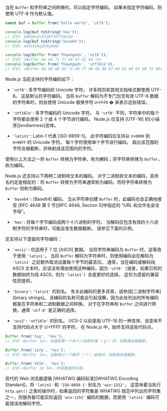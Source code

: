 <!-- YAML
changes:
  - version: v6.4.0
    pr-url: https://github.com/nodejs/node/pull/7111
    description: Introduced `latin1` as an alias for `binary`.
  - version: v5.0.0
    pr-url: https://github.com/nodejs/node/pull/2859
    description: Removed the deprecated `raw` and `raws` encodings.
-->

当在 `Buffer` 和字符串之间转换时，可以指定字符编码。 
如果未指定字符编码，则使用 UTF-8 作为默认值。

```js
const buf = Buffer.from('hello world', 'utf8');

console.log(buf.toString('hex'));
// 打印: 68656c6c6f20776f726c64
console.log(buf.toString('base64'));
// 打印: aGVsbG8gd29ybGQ=

console.log(Buffer.from('fhqwhgads', 'utf8'));
// 打印: <Buffer 66 68 71 77 68 67 61 64 73>
console.log(Buffer.from('fhqwhgads', 'utf16le'));
// 打印: <Buffer 66 00 68 00 71 00 77 00 68 00 67 00 61 00 64 00 73 00>
```

Node.js 当前支持的字符编码如下：

* `'utf8'`: 多字节编码的 Unicode 字符。
  许多网页和其他文档格式都使用 UTF-8。
  这是默认的字符编码。 
  当将 `Buffer` 解码为不专门包含有效 UTF-8 数据的字符串时，则会使用 Unicode 替换字符 `U+FFFD` � 来表示这些错误。

* `'utf16le'`: 多字节编码的 Unicode 字符。 
  与 `'utf8'` 不同，字符串中的每个字符都会使用 2 个或 4 个字节进行编码。 
  Node.js 仅支持 [UTF-16] 的[小端序][endianness]变体。

* `'latin1'`: Latin-1 代表 [ISO-8859-1]。 
  此字符编码仅支持从 `U+0000` 到 `U+00FF` 的 Unicode 字符。 
  每个字符使用单个字节进行编码。 
  超出该范围的字符会被截断，并映射成该范围内的字符。

使用以上方法之一将 `Buffer` 转换为字符串，称为解码；将字符串转换为 `Buffer`，称为编码。

Node.js 还支持以下两种二进制转文本的编码。 
对于二进制转文本的编码，其命名约定是相反的：将 `Buffer` 转换为字符串通常称为编码，而将字符串转换为 `Buffer` 则称为解码。

* `'base64'`: [Base64] 编码。
  当从字符串创建 `Buffer` 时，此编码也会正确地接受 [RFC 4648 第 5 节][RFC 4648, Section 5]中指定的 “URL 和文件名安全字母”。

* `'hex'`: 将每个字节编码成两个十六进制的字符。
  当解码仅包含有效的十六进制字符的字符串时，可能会发生数据截断。 
  请参见下面的示例。

还支持以下遗留的字符编码：

* `'ascii'`: 仅适用于 7 位 [ASCII] 数据。
  当将字符串编码为 `Buffer` 时，这等效于使用 `'latin1'`。 
  当将 `Buffer` 解码为字符串时，则使用编码会在解码为 `'latin1'` 之前额外取消设置每个字节的最高位。 
  通常，当在编码或解码纯 ASCII 文本时，应该没有理由使用这种编码，因为 `'utf8'`（或者，如果已知的数据始终为纯 ASCII，则为 `'latin1'`）会是更好的选择。 
  这仅为遗留的兼容性而提供。

* `'binary'`: `'latin1'` 的别名。
  有关此编码的更多背景，请参阅[二进制字符串][binary strings]。 
  该编码的名称可能会引起误解，因为此处列出的所有编码都是在字符串和二进制数据之间转换。 
  对于在字符串和 `Buffer` 之间进行转换，通常 `'utf-8'` 是正确的选择。

* `'ucs2'`: `'utf16le'` 的别名。
  UCS-2 以前是指 UTF-16 的一种变体，该变体不支持代码点大于 U+FFFF 的字符。 
  在 Node.js 中，始终支持这些代码点。

```js
Buffer.from('1ag', 'hex');
// 打印 <Buffer 1a>，当遇到第一个非十六进制的值（'g'）时，则数据会被截断。

Buffer.from('1a7g', 'hex');
// 打印 <Buffer 1a>，当数据以一个数字（'7'）结尾时，则数据会被截断。

Buffer.from('1634', 'hex');
// 打印 <Buffer 16 34>，所有数据均可用。
```

现代的 Web 浏览器遵循 [WHATWG 编码标准][WHATWG Encoding Standard]，将 `'latin1'` 和 `'ISO-8859-1'` 别名为 `'win-1252'`。
这意味着当执行 `http.get()` 之类的操作时，如果返回的字符集是 WHATWG 规范中列出的字符集之一，则服务器可能实际返回 `'win-1252'` 编码的数据，而使用 `'latin1'` 编码可能错误地解码字符。

